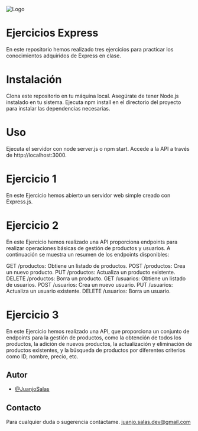 
![Logo](https://dev-to-uploads.s3.amazonaws.com/uploads/articles/th5xamgrr6se0x5ro4g6.png)


# Ejercicios Express

En este repositorio hemos realizado tres ejercicios para practicar los conocimientos adquiridos de Express en clase.

# Instalación
Clona este repositorio en tu máquina local.
Asegúrate de tener Node.js instalado en tu sistema.
Ejecuta npm install en el directorio del proyecto para instalar las dependencias necesarias.

# Uso
Ejecuta el servidor con node server.js o npm start.
Accede a la API a través de http://localhost:3000.

# Ejercicio 1
En este Ejercicio hemos abierto un servidor web simple creado con Express.js.

# Ejercicio 2
En este Ejercicio hemos realizado una API proporciona endpoints para realizar operaciones básicas de gestión de productos y usuarios. A continuación se muestra un resumen de los endpoints disponibles:

GET /productos: Obtiene un listado de productos.
POST /productos: Crea un nuevo producto.
PUT /productos: Actualiza un producto existente.
DELETE /productos: Borra un producto.
GET /usuarios: Obtiene un listado de usuarios.
POST /usuarios: Crea un nuevo usuario.
PUT /usuarios: Actualiza un usuario existente.
DELETE /usuarios: Borra un usuario.

# Ejercicio 3
En este Ejercicio hemos realizado una API, que proporciona un conjunto de endpoints para la gestión de productos, como la obtención de todos los productos, la adición de nuevos productos, la actualización y eliminación de productos existentes, y la búsqueda de productos por diferentes criterios como ID, nombre, precio, etc.




## Autor

- [@JuanjoSalas](https://www.github.com/JuanjoSalas)


## Contacto

Para cualquier duda o sugerencia contáctame.
juanjo.salas.dev@gmail.com

